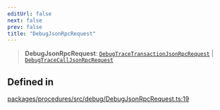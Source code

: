 ```yaml
---
editUrl: false
next: false
prev: false
title: "DebugJsonRpcRequest"
---
```


> **DebugJsonRpcRequest**: [`DebugTraceTransactionJsonRpcRequest`](/reference/tevm/procedures/type-aliases/debugtracetransactionjsonrpcrequest/) \| [`DebugTraceCallJsonRpcRequest`](/reference/tevm/procedures/type-aliases/debugtracecalljsonrpcrequest/)

## Defined in

[packages/procedures/src/debug/DebugJsonRpcRequest.ts:19](https://github.com/qbzzt/tevm-monorepo/blob/main/packages/procedures/src/debug/DebugJsonRpcRequest.ts#L19)
